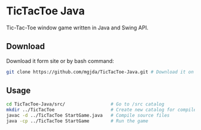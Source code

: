 # TicTacToe Java

Tic-Tac-Toe window game written in Java and Swing API.

## Download

Download it form site or by bash command:

```bash
git clone https://github.com/mgjda/TicTacToe-Java.git # Download it on your computer
```

## Usage
```bash
cd TicTacToe-Java/src/                 # Go to /src catalog
mkdir ../TicTacToe                     # Create new catalog for compiled files
javac -d ../TicTacToe StartGame.java   # Compile source files
java -cp ../TicTacToe StartGame        # Run the game
```